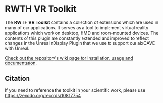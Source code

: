 # RWTH VR Toolkit
The **RWTH VR Toolkit** contains a collection of extensions which are used in many of our applications. It serves as a tool to implement virtual reality applications which work on desktop, HMD and room-mounted devices.
The contents of this plugin are constantly extended and improved to reflect changes in the Unreal nDisplay Plugin that we use to support our aixCAVE with Unreal.

[Check out the repository's wiki page for installation, usage and documentation](https://git-ce.rwth-aachen.de/vr-vis/VR-Group/unreal-development/plugins/rwth-vr-toolkit/-/wikis/home).

## Citation

If you need to reference the toolkit in your scientific work, please use https://zenodo.org/records/10817754
